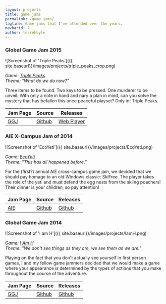 ```yaml
---
layout: projects
title: game jams
permalink: /game jams/
tagline: Game jams that I've attended over the years.
navbarid: 2
author: terrehbyte
---
```


### Global Game Jam 2015
![Screenshot of 'Triple Peaks']({{ site.baseurl}}/images/projects/triple_peaks_crop.png)

*Game: [Triple Peaks](http://globalgamejam.org/2015/games/triple-peaks)*  
*Theme: "What do we do now?"*

Three items to be found. Two keys to be pressed. One murderer to be unveil. With only a note in hand and nary a plan in mind, can you solve the mystery that has befallen this once peaceful playset? Only in: Triple Peaks.

Jam Page | Source      | Releases
---------|-------------|-------------
[GGJ][7] | [Github][8] | [Web Player][9]

[7]:http://globalgamejam.org/2015/games/triple-peaks
[8]:https://github.com/terrehbyte/TriplePeaks
[9]:http://terrehbyte.github.io/TriplePeaks

### AIE X-Campus Jam of 2014
![Screenshot of 'EcoYeti']({{ site.baseurl}}/images/projects/EcoYeti.png)

*Game: [EcoYeti](http://terrehbyte.com/EcoYeti/)*  
*Theme: "This has all happened before."*

For the (first?) annual AIE cross-campus game jam, we decided that we should pay homage to an old Windows classic: SkiFree. The player takes the role of the yeti and must defend the egg nests from the skiing poachers! Their dinner is your children, so pay attention!

Jam Page | Source      | Releases
---------|-------------|-------------
[AIE][1] | [Github][2] | [Github][3]

[1]: http://terrehbyte.com/EcoYeti/
[2]: https://github.com/terrehbyte/EcoYeti
[3]: https://github.com/terrehbyte/EcoYeti/releases/download/v0.0.3/EcoYeti.-.v0.0.3.zip

### Global Game Jam 2014
![Screenshot of 'I am H']({{ site.baseurl}}/images/projects/IamH.png)

*Game: [I Am H](http://globalgamejam.org/2014/games/i-am-h)*  
*Theme: "We don't see things as they are, we see them as we are."*

Playing on the fact that you don't actually see yourself in first person games, I and my fellow game jammers decided that we would make a game where your appearance is determined by the types of actions that you make throughout the course of the adventure.

Jam Page | Source      | Releases
---------|-------------|-------------
[GGJ][4] | [Github][5] | [Github][6]

[4]:http://globalgamejam.org/2014/games/i-am-h
[5]:https://mega.co.nz/#!N00BUSgY!X6RUfiRkPzV2X2m8a3_eumKs9SlCNTKXZ6fiLGwVDj0
[6]:https://mega.co.nz/#!R1lXxIqY!F_04QE94SJa3W1KhtjODBFGU7ZBeYJnAmzztuYAoav0
